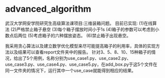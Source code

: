 # advanced_algorithm
武汉大学网安学院研究生高级算法课项目:三维装箱问题。
目前已实现:
(1)在线算法
(2)严格禁止箱子悬空
(3)每个箱子摆放时间小于1s
(4)箱子的参数可以考虑到小数点后两位
(5)考虑箱子的六种摆放姿态。
(6)禁止箱子出现悬空。

我采用贪心算法以及建立数学优化模型来尽可能提高箱子的利用率，具体的实现方法以及结果可以查看report文件夹中的报告。
针对3、5、8、10、15种箱子的情况，给出了5个用例，名称分别为use_case1.py、use_case2.py、use_case3.py、use_case4.py、use_case5.py，在add_box.py于这5个文件在同一文件夹的情况下，运行其中一个use_case就能得到相应的结果。
